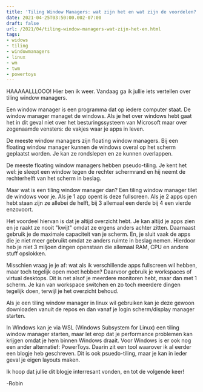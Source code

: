 ```yaml
---
title: 'Tiling Window Managers: wat zijn het en wat zijn de voordelen?'
date: 2021-04-25T03:50:00.002-07:00
draft: false
url: /2021/04/tiling-window-managers-wat-zijn-het-en.html
tags: 
- widows
- tiling
- windowmanagers
- linux
- wm
- twm
- powertoys
---
```


HAAAAALLLOOO! Hier ben ik weer. Vandaag ga ik jullie iets vertellen over tiling window managers.

Een window manager is een programma dat op iedere computer staat. De window manager managet de windows. Als je het over windows hebt gaat het in dit geval niet over het besturingssysteem van Microsoft maar over zogenaamde vensters: de vakjes waar je apps in leven.

De meeste window managers zijn floating window managers. Bij een floating window manager kunnen de windows overal op het scherm geplaatst worden. Je kan ze rondslepen en ze kunnen overlappen.

De meeste floating window managers hebben pseudo-tiling. Je kent het wel: je sleept een window tegen de rechter schermrand en hij neemt de rechterhelft van het scherm in beslag.

Maar wat is een tiling window manager dan? Een tiling window manager tilet de windows voor je. Als je 1 app opent is deze fullscreen. Als je 2 apps open hebt staan zijn ze allebei de helft, bij 3 allemaal een derde bij 4 een vierde enzovoort.

Het voordeel hiervan is dat je altijd overzicht hebt. Je kan altijd je apps zien en je raakt ze nooit "kwijt" omdat ze ergens anders achter zitten. Daarnaast gebruik je de maximale capaciteit van je scherm. En, je sluit vaak de apps die je niet meer gebruikt omdat ze anders ruimte in beslag nemen. Hierdoor heb je niet 3 miljoen dingen openstaan die allemaal RAM, CPU en andere stuff opslokken.

Misschien vraag je je af: wat als ik verschillende apps fullscreen wil hebben, maar toch tegelijk open moet hebben? Daarvoor gebruik je workspaces of virtual desktops. Dit is net alsof je meerdere monitoren hebt, maar dan met 1 scherm. Je kan van workspace switchen en zo toch meerdere dingen tegelijk doen, terwijl je het overzicht behoud.

Als je een tiling window manager in linux wil gebruiken kan je deze gewoon downloaden vanuit de repos en dan vanaf je login scherm/display manager starten. 

In Windows kan je via WSL (Windows Subsystem for Linux) een tiling window manager starten, maar let erop dat je performance problemen kan krijgen omdat je hem binnen Windows draait. Voor Windows is er ook nog een ander alternatief: PowerToys. Daarin zit een tool waarover ik al eerder een blogje heb geschreven. Dit is ook psuedo-tiling, maar je kan in ieder geval je eigen layouts maken.

Ik hoop dat jullie dit blogje interresant vonden, en tot de volgende keer!

\-Robin